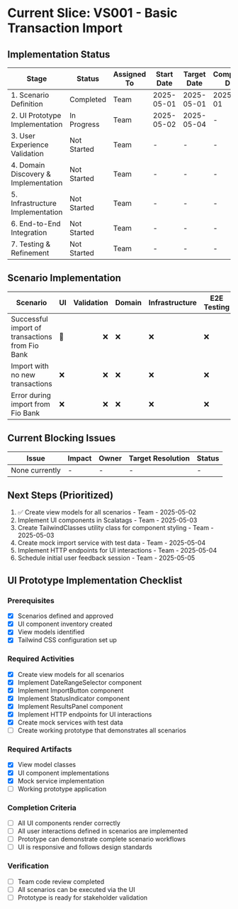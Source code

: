 # Current Slice: VS001 - Basic Transaction Import

## Implementation Status

| Stage | Status | Assigned To | Start Date | Target Date | Completion Date |
|-------|--------|-------------|------------|-------------|----------------|
| 1. Scenario Definition | Completed | Team | 2025-05-01 | 2025-05-01 | 2025-05-01 |
| 2. UI Prototype Implementation | In Progress | Team | 2025-05-02 | 2025-05-04 | - |
| 3. User Experience Validation | Not Started | Team | - | - | - |
| 4. Domain Discovery & Implementation | Not Started | Team | - | - | - |
| 5. Infrastructure Implementation | Not Started | Team | - | - | - |
| 6. End-to-End Integration | Not Started | Team | - | - | - |
| 7. Testing & Refinement | Not Started | Team | - | - | - |

## Scenario Implementation

| Scenario | UI | Validation | Domain | Infrastructure | E2E Testing | Status |
|----------|----|-----------:|--------|---------------|-------------|--------|
| Successful import of transactions from Fio Bank | 🔄 | ❌ | ❌ | ❌ | ❌ | In Progress |
| Import with no new transactions | ❌ | ❌ | ❌ | ❌ | ❌ | Not Started |
| Error during import from Fio Bank | ❌ | ❌ | ❌ | ❌ | ❌ | Not Started |

## Current Blocking Issues

| Issue | Impact | Owner | Target Resolution | Status |
|-------|--------|-------|------------------|--------|
| None currently | - | - | - | - |

## Next Steps (Prioritized)

1. ✅ Create view models for all scenarios - Team - 2025-05-02
2. Implement UI components in Scalatags - Team - 2025-05-03
3. Create TailwindClasses utility class for component styling - Team - 2025-05-03
4. Create mock import service with test data - Team - 2025-05-04
5. Implement HTTP endpoints for UI interactions - Team - 2025-05-04
6. Schedule initial user feedback session - Team - 2025-05-05

## UI Prototype Implementation Checklist

### Prerequisites
- [x] Scenarios defined and approved
- [x] UI component inventory created
- [x] View models identified
- [x] Tailwind CSS configuration set up

### Required Activities
- [x] Create view models for all scenarios
- [x] Implement DateRangeSelector component
- [x] Implement ImportButton component
- [x] Implement StatusIndicator component
- [x] Implement ResultsPanel component
- [x] Implement HTTP endpoints for UI interactions
- [x] Create mock services with test data
- [ ] Create working prototype that demonstrates all scenarios

### Required Artifacts
- [x] View model classes
- [x] UI component implementations
- [x] Mock service implementation
- [ ] Working prototype application

### Completion Criteria
- [ ] All UI components render correctly
- [ ] All user interactions defined in scenarios are implemented
- [ ] Prototype can demonstrate complete scenario workflows
- [ ] UI is responsive and follows design standards

### Verification
- [ ] Team code review completed
- [ ] All scenarios can be executed via the UI
- [ ] Prototype is ready for stakeholder validation
